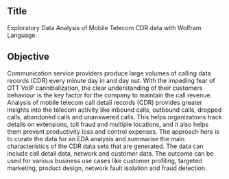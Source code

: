 ## Title

Exploratory Data Analysis of Mobile Telecom CDR data with Wolfram Language.

## Objective

Communication service providers produce large volumes of calling data records (CDR) every minute day in and day out. With the impeding fear of OTT VoIP cannibalization, the clear understanding of their customers behaviour is the key factor for the company to maintain the call revenue. Analysis of mobile telecom call detail records (CDR) provides greater insights into the telecom activity like inbound calls, outbound calls, dropped calls, abandoned calls and unanswered calls. This helps organizations track details on extensions, toll fraud and multiple locations, and it also helps them prevent productivity loss and control expenses. The approach here is to curate the data for an EDA analysis and summarise the main characteristics of the CDR data sets that are generated. The data can include call detail data, network and customer data. The outcome can be used for various business use cases like customer profiling, targeted marketing, product design, network fault isolation and fraud detection.
